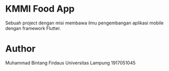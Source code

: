 # KMMI Food App

Sebuah project dengan misi membawa ilmu pengembangan aplikasi mobile dengan framework Flutter.

# Author

Muhammad Bintang Firdaus
Universitas Lampung
1917051045
